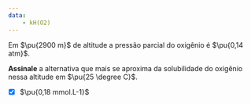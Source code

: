 ```yaml
---
data:
    - kH(O2)
---
```


Em $\pu{2900 m}$ de altitude a pressão parcial do oxigênio é $\pu{0,14 atm}$.

**Assinale** a alternativa que mais se aproxima da solubilidade do oxigênio nessa altitude em $\pu{25 \degree C}$.

- [x] $\pu{0,18 mmol.L-1}$
